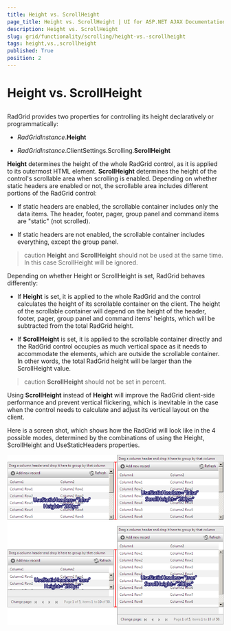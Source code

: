 ```yaml
---
title: Height vs. ScrollHeight
page_title: Height vs. ScrollHeight | UI for ASP.NET AJAX Documentation
description: Height vs. ScrollHeight
slug: grid/functionality/scrolling/height-vs.-scrollheight
tags: height,vs.,scrollheight
published: True
position: 2
---
```


# Height vs. ScrollHeight



## 

RadGrid provides two properties for controlling its height declaratively or programmatically:

* *RadGridInstance*.__Height__

* *RadGridInstance*.ClientSettings.Scrolling.__ScrollHeight__

__Height__ determines the height of the whole RadGrid control, as it is applied to its outermost HTML element. __ScrollHeight__ determines the height of the control's scrollable area when scrolling is enabled. Depending on whether static headers are enabled or not, the scrollable area includes different portions of the RadGrid control:

* If static headers are enabled, the scrollable container includes only the data items. The header, footer, pager, group panel and command items are "static" (not scrolled).

* If static headers are not enabled, the scrollable container includes everything, except the group panel.

>caution  __Height__ and __ScrollHeight__ should not be used at the same time. In this case ScrollHeight will be ignored.
>


Depending on whether Height or ScrollHeight is set, RadGrid behaves differently:

* If __Height__ is set, it is applied to the whole RadGrid and the control calculates the height of its scrollable container on the client. The height of the scrollable container will depend on the height of the header, footer, pager, group panel and command items' heights, which will be subtracted from the total RadGrid height.

* If __ScrollHeight__ is set, it is applied to the scrollable container directly and the RadGrid control occupies as much vertical space as it needs to accommodate the elements, which are outside the scrollable container. In other words, the total RadGrid height will be larger than the ScrollHeight value.

>caution  __ScrollHeight__ should not be set in percent.
>




Using __ScrollHeight__ instead of __Height__ will improve the RadGrid client-side performance and prevent vertical flickering, which is inevitable in the case when the control needs to calculate and adjust its vertical layout on the client.

Here is a screen shot, which shows how the RadGrid will look like in the 4 possible modes, determined by the combinations of using the Height, ScrollHeight and UseStaticHeaders properties.

![](images/grd_HeightScrollHeight.png)
